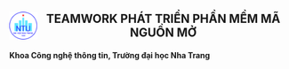 <h2><img style="float: left" src="NTU_logo.png" width="50" height="50"><center>TEAMWORK PHÁT TRIỂN PHẦN MỀM MÃ NGUỒN MỞ</center></h2>
<h4>Khoa Công nghệ thông tin, Trường đại học Nha Trang</h4>
 
